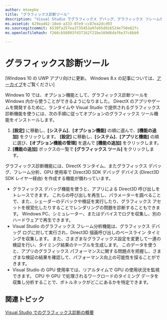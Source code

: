 ```yaml
---
author: mtoepke
title: "グラフィックス診断ツール"
description: "Visual Studio でグラフィックス デバッグ、グラフィックス フレーム分析、GPU 使用率などのグラフィックス診断機能を取得して使用する方法について説明します。"
ms.assetid: 629ea462-18ed-a333-07e9-cc87ea2dcd93
ms.sourcegitcommit: 6530fa257ea3735453a97eb5d916524e750e62fc
ms.openlocfilehash: f266cb50893fd37162f21be169d6daf6e37c6bb9

---
```


# グラフィックス診断ツール


\[Windows 10 の UWP アプリ向けに更新。 Windows 8.x の記事については、[アーカイブ](http://go.microsoft.com/fwlink/p/?linkid=619132)をご覧ください\]

Windows 10 では、オプション機能として、グラフィックス診断ツールを Windows 内から使うことができるようになりました。 DirectX のアプリやゲームを開発するために、ランタイムや Visual Studio で提供されるグラフィックス診断機能を使うには、次の手順に従ってオプションのグラフィックス ツール機能をインストールします。

1.  **[設定]** に移動し、**[システム]**、**[オプション機能]** の順に選んで、**[機能の追加]** をクリックします。 **[設定]** に移動し、**[システム]**、**[アプリと機能]** の順に選び、**[オプション機能の管理]** を選んで **[機能の追加]** をクリックします。
2.  **[機能の追加]** ボックスの一覧で **[グラフィックス ツール]** をクリックします。

グラフィックス診断機能には、DirectX ランタイム、またグラフィックス デバッグ、フレーム分析、GPU 使用率で Direct3D SDK デバッグ デバイス (Direct3D SDK レイヤー経由) を作成する機能が備わっています。

-   グラフィックス デバッグ機能を使うと、アプリによる Direct3D 呼び出しをトレースできます。 これらの呼び出しを再生し、パラメーターを調べることで、また、シェーダーのデバックや検証を実行したり、グラフィックス アセットを視覚化したりすることでレンダリングの問題を診断することもできます。 Windows PC、シミュレーター、またはデバイスでログを収集し、別のハードウェアで再生できます。
-   Visual Studio のグラフィックス フレーム分析機能は、グラフィックス デバッグ ログに対して実行され、Direct3D 描画呼び出しのベースライン タイミングを収集します。 また、さまざまなグラフィックス設定を変更して一連の検証を行い、タイミング結果のテーブルを生成します。 このデータを使うと、アプリのグラフィックス パフォーマンスに関する問題点を把握し、さまざまな検証の結果を確認して、パフォーマンス向上の可能性を探ることができます。
-   Visual Studio の GPU 使用率では、リアルタイムで GPU の使用状況を監視できます。 CPU や GPU で処理されるワークロードのタイミング データを収集し分析することで、ボトルネックがどこにあるかを特定できます。

## 関連トピック


[Visual Studio でのグラフィックス診断の概要](http://go.microsoft.com/fwlink/p/?LinkID=526382)

 

 







<!--HONumber=Jun16_HO4-->


